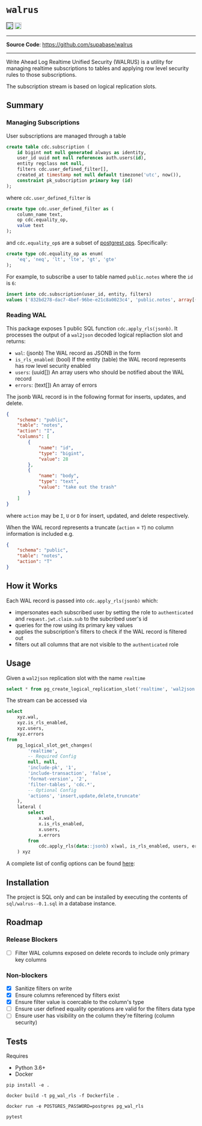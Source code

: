 # `walrus`
<p>

<a href=""><img src="https://img.shields.io/badge/postgresql-12+-blue.svg" alt="PostgreSQL version" height="18"></a>
<a href="https://github.com/supabase/wal_rls/blob/master/LICENSE"><img src="https://img.shields.io/pypi/l/markdown-subtemplate.svg" alt="License" height="18"></a>


</p>

---

**Source Code**: <a href="https://github.com/supabase/walrus" target="_blank">https://github.com/supabase/walrus</a>

---

Write Ahead Log Realtime Unified Security (WALRUS) is a utility for managing realtime subscriptions to tables and applying row level security rules to those subscriptions.

The subscription stream is based on logical replication slots.

## Summary
### Managing Subscriptions

User subscriptions are managed through a table

```sql
create table cdc.subscription (
    id bigint not null generated always as identity,
    user_id uuid not null references auth.users(id),
    entity regclass not null,
    filters cdc.user_defined_filter[],
    created_at timestamp not null default timezone('utc', now()),
    constraint pk_subscription primary key (id)
);
```
where `cdc.user_defined_filter` is
```sql
create type cdc.user_defined_filter as (
    column_name text,
    op cdc.equality_op,
    value text
);
```
and `cdc.equality_op`s are a subset of [postgrest ops](https://postgrest.org/en/v4.1/api.html#horizontal-filtering-rows). Specifically:
```sql
create type cdc.equality_op as enum(
    'eq', 'neq', 'lt', 'lte', 'gt', 'gte'
);
```

For example, to subscribe a user to table named `public.notes` where the `id` is `6`:
```sql
insert into cdc.subscription(user_id, entity, filters)
values ('832bd278-dac7-4bef-96be-e21c8a0023c4', 'public.notes', array[('id', 'eq', '6')]);
```


### Reading WAL

This package exposes 1 public SQL function `cdc.apply_rls(jsonb)`. It processes the output of a `wal2json` decoded logical repliaction slot and returns:

- `wal`: (jsonb) The WAL record as JSONB in the form
- `is_rls_enabled`: (bool) If the entity (table) the WAL record represents has row level security enabled
- `users`: (uuid[]) An array users who should be notified about the WAL record
- `errors`: (text[]) An array of errors

The jsonb WAL record is in the following format for inserts, updates, and delete.
```json
{
    "schema": "public",
    "table": "notes",
    "action": "I",
    "columns": [
        {
            "name": "id",
            "type": "bigint",
            "value": 28
        },
        {
            "name": "body",
            "type": "text",
            "value": "take out the trash"
        }
    ]
}
```
where `action` may be `I`, `U` or `D` for insert, updated, and delete respectively.

When the WAL record represents a truncate (`action` = `T`) no column information is included e.g.
```json
{
    "schema": "public",
    "table": "notes",
    "action": "T"
}
```
## How it Works

Each WAL record is passed into `cdc.apply_rls(jsonb)` which:

- impersonates each subscribed user by setting the role to `authenticated` and `request.jwt.claim.sub` to the subcribed user's id
- queries for the row using its primary key values
- applies the subscription's filters to check if the WAL record is filtered out
- filters out all columns that are not visible to the `authenticated` role

## Usage

Given a `wal2json` replication slot with the name `realtime`
```sql
select * from pg_create_logical_replication_slot('realtime', 'wal2json')
```

The stream can be accessed via

```sql
select
    xyz.wal,
    xyz.is_rls_enabled,
    xyz.users,
    xyz.errors
from
    pg_logical_slot_get_changes(
        'realtime',
        -- Required Config
        null, null,
        'include-pk', '1',
        'include-transaction', 'false',
        'format-version', '2',
        'filter-tables', 'cdc.*',
        -- Optional Config
        'actions', 'insert,update,delete,truncate'
    ),
    lateral (
        select
            x.wal,
            x.is_rls_enabled,
            x.users,
            x.errors
        from
            cdc.apply_rls(data::jsonb) x(wal, is_rls_enabled, users, errors)
    ) xyz
```

A complete list of config options can be found [here](https://github.com/eulerto/wal2json):

## Installation

The project is SQL only and can be installed by executing the contents of `sql/walrus--0.1.sql` in a database instance.
## Roadmap

### Release Blockers
- [ ] Filter WAL columns exposed on delete records to include only primary key columns

### Non-blockers
- [x] Sanitize filters on write
- [x] Ensure columns referenced by filters exist
- [x] Ensure filter value is coercable to the column's type
- [ ] Ensure user defined equality operations are valid for the filters data type
- [ ] Ensure user has visibility on the column they're filtering (column security)

## Tests

Requires

- Python 3.6+
- Docker

```shell
pip install -e .

docker build -t pg_wal_rls -f Dockerfile .

docker run -e POSTGRES_PASSWORD=postgres pg_wal_rls

pytest
```
